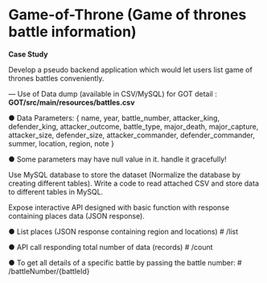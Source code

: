 # Game-of-Throne (Game of thrones battle information)

**Case Study**

Develop a pseudo backend application which would let users list game of thrones battles
conveniently.

— Use of Data dump (available in CSV/MySQL) for GOT detail : **GOT/src/main/resources/battles.csv**

● Data Parameters: { name, year, battle_number, attacker_king, defender_king,
attacker_outcome, battle_type, major_death, major_capture, attacker_size,
defender_size, attacker_commander, defender_commander, summer, location,
region, note }

● Some parameters may have null value in it. handle it gracefully!

Use MySQL database to store the dataset (Normalize the database by creating
different tables). Write a code to read attached CSV and store data to different tables
in MySQL.


Expose interactive API designed with basic function with response containing places data
(JSON response).

● List places (JSON response containing region and locations) # /list

● API call responding total number of data (records) # /count

● To get all details of a specific battle by passing the battle number: # /battleNumber/{battleId}
